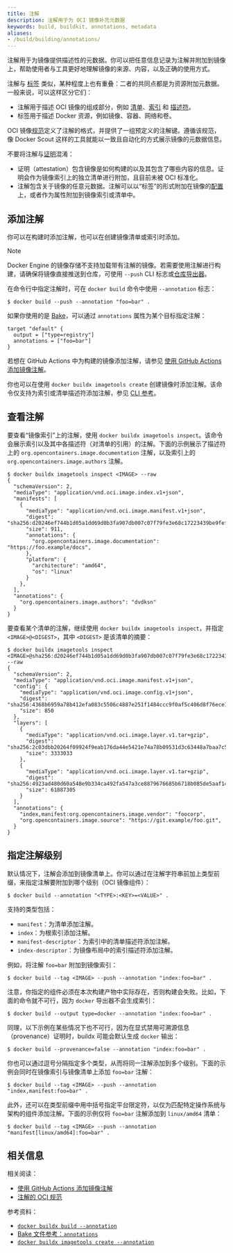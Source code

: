 ```yaml
---
title: 注解
description: 注解用于为 OCI 镜像补充元数据
keywords: build, buildkit, annotations, metadata
aliases:
- /build/building/annotations/
---
```


<!-- vale Docker.Spacing = NO -->

注解用于为镜像提供描述性的元数据。你可以把任意信息记录为注解并附加到镜像上，帮助使用者与工具更好地理解镜像的来源、内容，以及正确的使用方式。

注解与 [标签][labels] 类似，某种程度上也有重叠：二者的共同点都是为资源附加元数据。一般来说，可以这样区分它们：

- 注解用于描述 OCI 镜像的组成部分，例如 [清单][manifests]、[索引][indexes] 和 [描述符][descriptors]。
- 标签用于描述 Docker 资源，例如镜像、容器、网络和卷。

OCI 镜像[规范][specification]定义了注解的格式，并提供了一组预定义的注解键。遵循该规范，像 Docker Scout 这样的工具就能以一致且自动化的方式展示镜像的元数据信息。

不要将注解与[证明][attestations]混淆：

- 证明（attestation）包含镜像是如何构建的以及其包含了哪些内容的信息。证明会作为镜像索引上的独立清单进行附加，且目前未被 OCI 标准化。
- 注解包含关于镜像的任意元数据。注解可以以“标签”的形式附加在镜像的[配置][config]上，或者作为属性附加到镜像索引或清单中。

## 添加注解

你可以在构建时添加注解，也可以在创建镜像清单或索引时添加。

> [!NOTE]
>
> Docker Engine 的镜像存储不支持加载带有注解的镜像。若需要使用注解进行构建，请确保将镜像直接推送到仓库，可使用 `--push` CLI 标志或[仓库导出器](/manuals/build/exporters/image-registry.md)。

在命令行中指定注解时，可在 `docker build` 命令中使用 `--annotation` 标志：

```console
$ docker build --push --annotation "foo=bar" .
```

如果你使用的是 [Bake](/manuals/build/bake/_index.md)，可以通过 `annotations` 属性为某个目标指定注解：

```hcl
target "default" {
  output = ["type=registry"]
  annotations = ["foo=bar"]
}
```

若想在 GitHub Actions 中为构建的镜像添加注解，请参见
[使用 GitHub Actions 添加镜像注解](/manuals/build/ci/github-actions/annotations.md)。

你也可以在使用 `docker buildx imagetools create` 创建镜像时添加注解。该命令仅支持为索引或清单描述符添加注解，参见
[CLI 参考](/reference/cli/docker/buildx/imagetools/create.md#annotation)。

## 查看注解

要查看“镜像索引”上的注解，使用 `docker buildx imagetools inspect`。该命令会展示索引以及其中各描述符（对清单的引用）的注解。下面的示例展示了描述符上的 `org.opencontainers.image.documentation` 注解，以及索引上的 `org.opencontainers.image.authors` 注解。

```console {hl_lines=["10-12","19-21"]}
$ docker buildx imagetools inspect <IMAGE> --raw
{
  "schemaVersion": 2,
  "mediaType": "application/vnd.oci.image.index.v1+json",
  "manifests": [
    {
      "mediaType": "application/vnd.oci.image.manifest.v1+json",
      "digest": "sha256:d20246ef744b1d05a1dd69d0b3fa907db007c07f79fe3e68c17223439be9fefb",
      "size": 911,
      "annotations": {
        "org.opencontainers.image.documentation": "https://foo.example/docs",
      },
      "platform": {
        "architecture": "amd64",
        "os": "linux"
      }
    },
  ],
  "annotations": {
    "org.opencontainers.image.authors": "dvdksn"
  }
}
```

要查看某个清单的注解，继续使用 `docker buildx imagetools inspect`，并指定 `<IMAGE>@<DIGEST>`，其中 `<DIGEST>` 是该清单的摘要：

```console {hl_lines="22-25"}
$ docker buildx imagetools inspect <IMAGE>@sha256:d20246ef744b1d05a1dd69d0b3fa907db007c07f79fe3e68c17223439be9fefb --raw
{
  "schemaVersion": 2,
  "mediaType": "application/vnd.oci.image.manifest.v1+json",
  "config": {
    "mediaType": "application/vnd.oci.image.config.v1+json",
    "digest": "sha256:4368b6959a78b412efa083c5506c4887e251f1484ccc9f0af5c406d8f76ece1d",
    "size": 850
  },
  "layers": [
    {
      "mediaType": "application/vnd.oci.image.layer.v1.tar+gzip",
      "digest": "sha256:2c03dbb20264f09924f9eab176da44e5421e74a78b09531d3c63448a7baa7c59",
      "size": 3333033
    },
    {
      "mediaType": "application/vnd.oci.image.layer.v1.tar+gzip",
      "digest": "sha256:4923ad480d60a548e9b334ca492fa547a3ce8879676685b6718b085de5aaf142",
      "size": 61887305
    }
  ],
  "annotations": {
    "index,manifest:org.opencontainers.image.vendor": "foocorp",
    "org.opencontainers.image.source": "https://git.example/foo.git",
  }
}
```

## 指定注解级别

默认情况下，注解会添加到镜像清单上。你可以通过在注解字符串前加上类型前缀，来指定注解要附加到哪个级别（OCI 镜像组件）：

```console
$ docker build --annotation "<TYPE>:<KEY>=<VALUE>" .
```

支持的类型包括：

- `manifest`：为清单添加注解。
- `index`：为根索引添加注解。
- `manifest-descriptor`：为索引中的清单描述符添加注解。
- `index-descriptor`：为镜像布局中的索引描述符添加注解。

例如，将注解 `foo=bar` 附加到镜像索引：

```console
$ docker build --tag <IMAGE> --push --annotation "index:foo=bar" .
```

注意，你指定的组件必须在本次构建产物中实际存在，否则构建会失败。比如，下面的命令就不可行，因为 `docker` 导出器不会生成索引：

```console
$ docker build --output type=docker --annotation "index:foo=bar" .
```

同理，以下示例在某些情况下也不可行，因为在显式禁用可溯源信息（provenance）证明时，buildx 可能会默认生成 `docker` 输出：

```console
$ docker build --provenance=false --annotation "index:foo=bar" .
```

你也可以通过逗号分隔指定多个类型，从而将同一注解添加到多个级别。下面的示例会同时在镜像索引与镜像清单上添加 `foo=bar` 注解：

```console
$ docker build --tag <IMAGE> --push --annotation "index,manifest:foo=bar" .
```

此外，还可以在类型前缀中用中括号指定平台限定符，以仅为匹配特定操作系统与架构的组件添加注解。下面的示例仅将 `foo=bar` 注解添加到 `linux/amd64` 清单：

```console
$ docker build --tag <IMAGE> --push --annotation "manifest[linux/amd64]:foo=bar" .
```

## 相关信息

相关阅读：

- [使用 GitHub Actions 添加镜像注解](/manuals/build/ci/github-actions/annotations.md)
- [注解的 OCI 规范][specification]

参考资料：

- [`docker buildx build --annotation`](/reference/cli/docker/buildx/build.md#annotation)
- [Bake 文件参考：`annotations`](/manuals/build/bake/reference.md#targetannotations)
- [`docker buildx imagetools create --annotation`](/reference/cli/docker/buildx/imagetools/create.md#annotation)

<!-- links -->

[specification]: https://github.com/opencontainers/image-spec/blob/main/annotations.md
[attestations]: /manuals/build/metadata/attestations/_index.md
[config]: https://github.com/opencontainers/image-spec/blob/main/config.md
[descriptors]: https://github.com/opencontainers/image-spec/blob/main/descriptor.md
[indexes]: https://github.com/opencontainers/image-spec/blob/main/image-index.md
[labels]: /manuals/engine/manage-resources/labels.md
[manifests]: https://github.com/opencontainers/image-spec/blob/main/manifest.md
